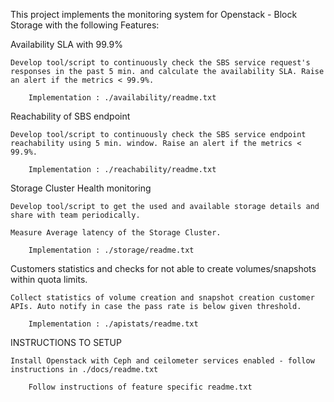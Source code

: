 This project implements the monitoring system for Openstack - Block Storage with the following Features:

Availability SLA with 99.9%

	Develop tool/script to continuously check the SBS service request's responses in the past 5 min. and calculate the availability SLA. Raise an alert if the metrics < 99.9%.

        Implementation : ./availability/readme.txt

Reachability of SBS endpoint

	Develop tool/script to continuously check the SBS service endpoint reachability using 5 min. window. Raise an alert if the metrics < 99.9%.
        
        Implementation : ./reachability/readme.txt

Storage Cluster Health monitoring

	Develop tool/script to get the used and available storage details and share with team periodically.

	Measure Average latency of the Storage Cluster.

        Implementation : ./storage/readme.txt

Customers statistics and checks for not able to create volumes/snapshots within quota limits.

	Collect statistics of volume creation and snapshot creation customer APIs. Auto notify in case the pass rate is below given threshold.

        Implementation : ./apistats/readme.txt

INSTRUCTIONS TO SETUP

	Install Openstack with Ceph and ceilometer services enabled - follow instructions in ./docs/readme.txt
        
        Follow instructions of feature specific readme.txt


